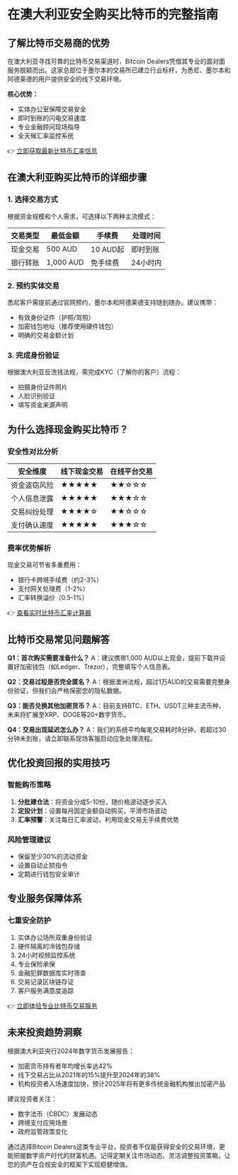 # 在澳大利亚安全购买比特币的完整指南

## 了解比特币交易商的优势
在澳大利亚寻找可靠的比特币交易渠道时，Bitcoin Dealers凭借其专业的面对面服务脱颖而出。这家总部位于墨尔本的交易所已建立行业标杆，为悉尼、墨尔本和阿德莱德的用户提供安全的线下交易环境。

**核心优势：**
- 实体办公室保障交易安全
- 即时到账的闪电交易速度
- 专业金融顾问现场指导
- 全天候汇率监控系统

👉 [立即获取最新比特币汇率信息](https://bit.ly/okx_welcome)

## 在澳大利亚购买比特币的详细步骤

### 1. 选择交易方式
根据资金规模和个人需求，可选择以下两种主流模式：

| 交易类型 | 最低金额 | 手续费 | 处理时间 |
|----------|----------|--------|----------|
| 现金交易 | 500 AUD  | 10 AUD起 | 即时到账 |
| 银行转账 | 1,000 AUD | 免手续费 | 24小时内 |

### 2. 预约实体交易
悉尼客户需提前通过官网预约，墨尔本和阿德莱德支持随到随办。建议携带：
- 有效身份证件（护照/驾照）
- 加密钱包地址（推荐使用硬件钱包）
- 明确的交易金额计划

### 3. 完成身份验证
根据澳大利亚反洗钱法规，需完成KYC（了解你的客户）流程：
- 拍摄身份证件照片
- 人脸识别验证
- 填写资金来源声明

## 为什么选择现金购买比特币？

### 安全性对比分析
| 安全维度       | 线下现金交易 | 在线平台交易 |
|----------------|--------------|--------------|
| 资金盗窃风险   | ★★★★★        | ★★☆☆☆        |
| 个人信息泄露   | ★★★★★        | ★★★☆☆        |
| 交易纠纷处理   | ★★★★☆        | ★★☆☆☆        |
| 支付确认速度   | ★★★★★        | ★★★☆☆        |

### 费率优势解析
现金交易可节省多重费用：
- 银行卡跨境手续费（约2-3%）
- 支付网关处理费（1-2%）
- 汇率转换溢价（0.5-1%）

👉 [查看实时比特币汇率计算器](https://bit.ly/okx_welcome)

## 比特币交易常见问题解答

**Q1：首次购买需要准备什么？**
A：建议携带1,000 AUD以上现金，提前下载并设置好加密钱包（如Ledger、Trezor），完整填写个人信息表。

**Q2：交易过程是否完全匿名？**
A：根据澳洲法规，超过1万AUD的交易需要完整身份验证，但我们会严格保密您的隐私数据。

**Q3：能否兑换其他加密货币？**
A：目前支持BTC、ETH、USDT三种主流币种，未来将扩展至XRP、DOGE等20+数字货币。

**Q4：交易出现延迟怎么办？**
A：我们的系统平均每笔交易耗时8分钟，若超过30分钟未到账，请立即联系现场客服启动应急处理流程。

## 优化投资回报的实用技巧

### 智能购币策略
1. **分批建仓法**：将资金分成5-10份，随价格波动逐步买入
2. **定投计划**：设置每月固定金额自动购买，平滑市场波动
3. **汇率预警**：关注每日汇率波动，利用现金交易无手续费优势

### 风险管理建议
- 保留至少30%的流动资金
- 设置自动止损指令
- 定期进行钱包安全审计

## 专业服务保障体系

### 七重安全防护
1. 实体办公场所双重身份验证
2. 硬件隔离的冷钱包存储
3. 24小时视频监控系统
4. 专业保险承保
5. 金融犯罪数据库实时筛查
6. 交易记录区块链存证
7. 客户服务满意度追踪

👉 [立即体验专业比特币交易服务](https://bit.ly/okx_welcome)

## 未来投资趋势洞察

根据澳大利亚央行2024年数字货币发展报告：
- 加密货币持有者年均增长率达42%
- 线下交易占比从2021年的15%提升至2024年的38%
- 机构投资者入场速度加快，预计2025年将有更多传统金融机构推出加密产品

建议投资者关注：
- 数字法币（CBDC）发展动态
- 跨境支付应用场景
- 政府监管政策变化

通过选择Bitcoin Dealers这类专业平台，投资者不仅能获得安全的交易环境，更能把握数字资产时代的财富机遇。记得定期关注市场动态，灵活调整投资策略，让您的资产在合规安全的框架下实现稳健增值。